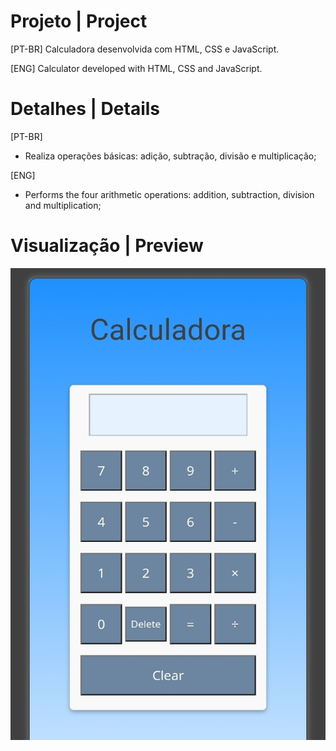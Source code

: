 # Projeto | Project
 [PT-BR]
 Calculadora desenvolvida com HTML, CSS e JavaScript.
 
 [ENG]
 Calculator developed with HTML, CSS and JavaScript.
 
# Detalhes | Details
[PT-BR]
 - Realiza operações básicas: adição, subtração, divisão e multiplicação;



 [ENG]
- Performs the four arithmetic operations: addition, subtraction, division and multiplication;


# Visualização | Preview

![calculator Preview](https://raw.githubusercontent.com/Pjxsantos/calculadora/main/images/calculadora.jpeg)
